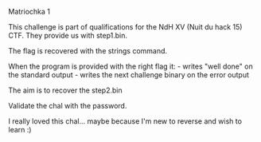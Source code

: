 Matriochka 1

This challenge is part of qualifications for the NdH XV (Nuit du hack 15) CTF.
They provide us with step1.bin.

The flag is recovered with the strings command.

When the program is provided with the right flag it:
	- writes "well done" on the standard output
	- writes the next challenge binary on the error output

The aim is to recover the step2.bin

Validate the chal with the password.

I really loved this chal... maybe because I'm new to reverse and wish to learn :)

